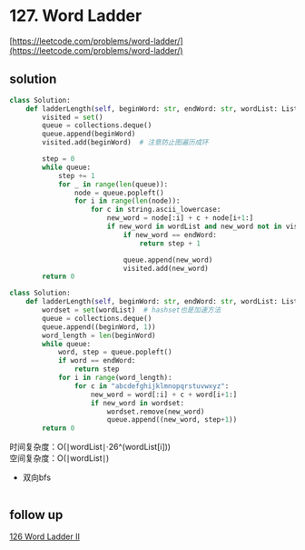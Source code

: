 # 127. Word Ladder
[https://leetcode.com/problems/word-ladder/](https://leetcode.com/problems/word-ladder/)


## solution

```python
class Solution:
    def ladderLength(self, beginWord: str, endWord: str, wordList: List[str]) -> int:
        visited = set()
        queue = collections.deque()
        queue.append(beginWord)
        visited.add(beginWord)  # 注意防止图遍历成环

        step = 0
        while queue:
            step += 1
            for _ in range(len(queue)):
                node = queue.popleft()
                for i in range(len(node)):
                    for c in string.ascii_lowercase:
                        new_word = node[:i] + c + node[i+1:]
                        if new_word in wordList and new_word not in visited:
                            if new_word == endWord:
                                return step + 1

                            queue.append(new_word)
                            visited.add(new_word)
        return 0
```

```python
class Solution:
    def ladderLength(self, beginWord: str, endWord: str, wordList: List[str]) -> int:
        wordset = set(wordList)  # hashset也是加速方法
        queue = collections.deque()
        queue.append((beginWord, 1))
        word_length = len(beginWord)
        while queue:
            word, step = queue.popleft()
            if word == endWord:
                return step
            for i in range(word_length):
                for c in "abcdefghijklmnopqrstuvwxyz":
                    new_word = word[:i] + c + word[i+1:]
                    if new_word in wordset:
                        wordset.remove(new_word)
                        queue.append((new_word, step+1))
        return 0
```
时间复杂度：O(∣wordList∣⋅26^(wordList[i])) <br>
空间复杂度：O(∣wordList∣)


- 双向bfs
```python

```


## follow up

[126 Word Ladder II](../07_dfs/126.%20Word%20Ladder%20II.md)
